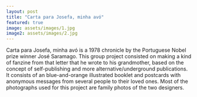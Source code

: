 ```yaml
---
layout: post
title: "Carta para Josefa, minha avó"
featured: true
image: assets/images/1.jpg
image2: assets/images/2.jpg
---
```


Carta para Josefa, minha avó is a 1978 chronicle by the Portuguese Nobel prize winner José Saramago. This group project consisted on making a kind of fanzine from that letter that he wrote to his grandmother, based on the concept of self-publishing and more alternative/underground publications. It consists of an blue-and-orange illustrated booklet and postcards with anonymous messages from several people to their loved ones. Most of the photographs used for this project are family photos of the two designers.